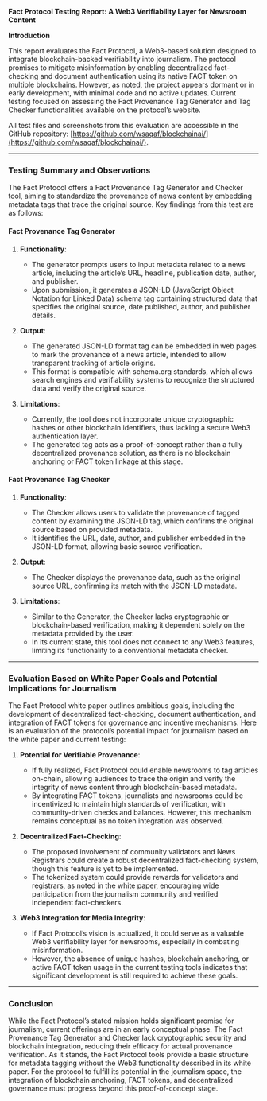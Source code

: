 **Fact Protocol Testing Report: A Web3 Verifiability Layer for Newsroom Content**

**Introduction**

This report evaluates the Fact Protocol, a Web3-based solution designed to integrate blockchain-backed verifiability into journalism. The protocol promises to mitigate misinformation by enabling decentralized fact-checking and document authentication using its native FACT token on multiple blockchains. However, as noted, the project appears dormant or in early development, with minimal code and no active updates. Current testing focused on assessing the Fact Provenance Tag Generator and Tag Checker functionalities available on the protocol’s website.

All test files and screenshots from this evaluation are accessible in the GitHub repository: [https://github.com/wsaqaf/blockchainai/](https://github.com/wsaqaf/blockchainai/).

---

### Testing Summary and Observations

The Fact Protocol offers a Fact Provenance Tag Generator and Checker tool, aiming to standardize the provenance of news content by embedding metadata tags that trace the original source. Key findings from this test are as follows:

#### Fact Provenance Tag Generator

1. **Functionality**:
   - The generator prompts users to input metadata related to a news article, including the article’s URL, headline, publication date, author, and publisher.
   - Upon submission, it generates a JSON-LD (JavaScript Object Notation for Linked Data) schema tag containing structured data that specifies the original source, date published, author, and publisher details.

2. **Output**:
   - The generated JSON-LD format tag can be embedded in web pages to mark the provenance of a news article, intended to allow transparent tracking of article origins.
   - This format is compatible with schema.org standards, which allows search engines and verifiability systems to recognize the structured data and verify the original source.

3. **Limitations**:
   - Currently, the tool does not incorporate unique cryptographic hashes or other blockchain identifiers, thus lacking a secure Web3 authentication layer.
   - The generated tag acts as a proof-of-concept rather than a fully decentralized provenance solution, as there is no blockchain anchoring or FACT token linkage at this stage.

#### Fact Provenance Tag Checker

1. **Functionality**:
   - The Checker allows users to validate the provenance of tagged content by examining the JSON-LD tag, which confirms the original source based on provided metadata.
   - It identifies the URL, date, author, and publisher embedded in the JSON-LD format, allowing basic source verification.

2. **Output**:
   - The Checker displays the provenance data, such as the original source URL, confirming its match with the JSON-LD metadata.

3. **Limitations**:
   - Similar to the Generator, the Checker lacks cryptographic or blockchain-based verification, making it dependent solely on the metadata provided by the user.
   - In its current state, this tool does not connect to any Web3 features, limiting its functionality to a conventional metadata checker.

---

### Evaluation Based on White Paper Goals and Potential Implications for Journalism

The Fact Protocol white paper outlines ambitious goals, including the development of decentralized fact-checking, document authentication, and integration of FACT tokens for governance and incentive mechanisms. Here is an evaluation of the protocol’s potential impact for journalism based on the white paper and current testing:

1. **Potential for Verifiable Provenance**:
   - If fully realized, Fact Protocol could enable newsrooms to tag articles on-chain, allowing audiences to trace the origin and verify the integrity of news content through blockchain-based metadata.
   - By integrating FACT tokens, journalists and newsrooms could be incentivized to maintain high standards of verification, with community-driven checks and balances. However, this mechanism remains conceptual as no token integration was observed.

2. **Decentralized Fact-Checking**:
   - The proposed involvement of community validators and News Registrars could create a robust decentralized fact-checking system, though this feature is yet to be implemented.
   - The tokenized system could provide rewards for validators and registrars, as noted in the white paper, encouraging wide participation from the journalism community and verified independent fact-checkers.

3. **Web3 Integration for Media Integrity**:
   - If Fact Protocol’s vision is actualized, it could serve as a valuable Web3 verifiability layer for newsrooms, especially in combating misinformation.
   - However, the absence of unique hashes, blockchain anchoring, or active FACT token usage in the current testing tools indicates that significant development is still required to achieve these goals.

---

### Conclusion

While the Fact Protocol’s stated mission holds significant promise for journalism, current offerings are in an early conceptual phase. The Fact Provenance Tag Generator and Checker lack cryptographic security and blockchain integration, reducing their efficacy for actual provenance verification. As it stands, the Fact Protocol tools provide a basic structure for metadata tagging without the Web3 functionality described in its white paper. For the protocol to fulfill its potential in the journalism space, the integration of blockchain anchoring, FACT tokens, and decentralized governance must progress beyond this proof-of-concept stage.
